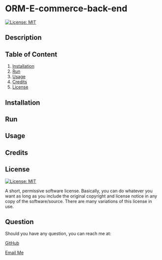 # ORM-E-commerce-back-end

[![License: MIT](https://img.shields.io/badge/License-MIT-yellow.svg)](https://opensource.org/licenses/MIT)

## Description
## Table of Content
1. [Installation](#installation)
2. [Run](#run)
3. [Usage](#usage)
4. [Credits](#credits)
5. [License](#license)

## Installation
## Run
## Usage
## Credits
## License
[![License: MIT](https://img.shields.io/badge/License-MIT-yellow.svg)](https://opensource.org/licenses/MIT)

A short, permissive software license. Basically, you can do whatever you want as long as you include the original copyright and license notice in any copy of the software/source. There are many variations of this license in use.

## Question

Should you have any question, you can reach me at:

[GitHub](https://github.com/salidamaharjan)

[Email Me](mailto:email@email.com)
